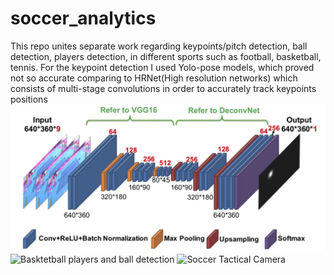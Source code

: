 # soccer_analytics
This repo unites separate work regarding keypoints/pitch detection, ball detection, players detection, in different sports such as football, basketball, tennis.
For the keypoint detection I used Yolo-pose models, which proved not so accurate comparing to HRNet(High resolution networks) which consists of multi-stage convolutions in order to accurately track keypoints positions
![High Resolution Netowkr Architecture](pics/tracknet.png)
![Basktetball players and ball detection](output.gif)
![[Soccer Tactical Camera](https://img.youtube.com/vi/YTeYXqExv5I/0.jpg)](tactical.gif)